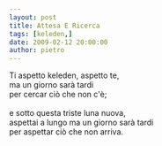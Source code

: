 ```yaml
---
layout: post
title: Attesa E Ricerca
tags: [keleden,]
date: 2009-02-12 20:00:00
author: pietro
---
```

Ti aspetto keleden, aspetto te,<br/>ma un giorno sarà tardi<br/>per cercar ciò che non c'è;<br/><br/>e sotto questa triste luna nuova,<br/>aspettai a lungo ma un giorno sarà tardi<br/>per aspettar ciò che non arriva.
